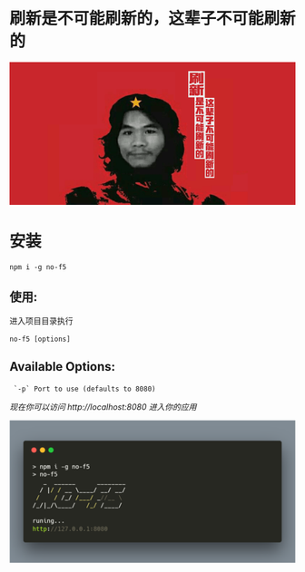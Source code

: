 # 刷新是不可能刷新的，这辈子不可能刷新的

<img src="https://github.com/3tnet/no-f5/blob/master/screenshot/public.png">

# 安装

	npm i -g no-f5
	
## 使用:
进入项目目录执行
```shell
no-f5 [options]
```
## Available Options:
```shell
 `-p` Port to use (defaults to 8080)
```
*现在你可以访问 http://localhost:8080 进入你的应用*

<img src="https://github.com/3tnet/no-f5/blob/master/screenshot/carbon.png">